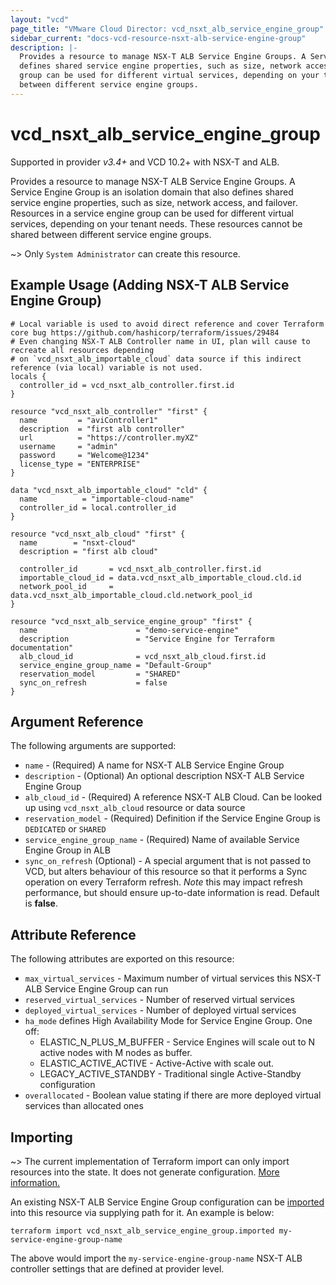 ```yaml
---
layout: "vcd"
page_title: "VMware Cloud Director: vcd_nsxt_alb_service_engine_group"
sidebar_current: "docs-vcd-resource-nsxt-alb-service-engine-group"
description: |-
  Provides a resource to manage NSX-T ALB Service Engine Groups. A Service Engine Group is an isolation domain that also
  defines shared service engine properties, such as size, network access, and failover. Resources in a service engine
  group can be used for different virtual services, depending on your tenant needs. These resources cannot be shared
  between different service engine groups.
---
```


# vcd\_nsxt\_alb\_service\_engine\_group

Supported in provider *v3.4+* and VCD 10.2+ with NSX-T and ALB.

Provides a resource to manage NSX-T ALB Service Engine Groups. A Service Engine Group is an isolation domain that also
defines shared service engine properties, such as size, network access, and failover. Resources in a service engine
group can be used for different virtual services, depending on your tenant needs. These resources cannot be shared
between different service engine groups.

~> Only `System Administrator` can create this resource.

## Example Usage (Adding NSX-T ALB Service Engine Group)

```hcl
# Local variable is used to avoid direct reference and cover Terraform core bug https://github.com/hashicorp/terraform/issues/29484
# Even changing NSX-T ALB Controller name in UI, plan will cause to recreate all resources depending 
# on `vcd_nsxt_alb_importable_cloud` data source if this indirect reference (via local) variable is not used.
locals {
  controller_id = vcd_nsxt_alb_controller.first.id
}

resource "vcd_nsxt_alb_controller" "first" {
  name         = "aviController1"
  description  = "first alb controller"
  url          = "https://controller.myXZ"
  username     = "admin"
  password     = "Welcome@1234"
  license_type = "ENTERPRISE"
}

data "vcd_nsxt_alb_importable_cloud" "cld" {
  name          = "importable-cloud-name"
  controller_id = local.controller_id
}

resource "vcd_nsxt_alb_cloud" "first" {
  name        = "nsxt-cloud"
  description = "first alb cloud"

  controller_id       = vcd_nsxt_alb_controller.first.id
  importable_cloud_id = data.vcd_nsxt_alb_importable_cloud.cld.id
  network_pool_id     = data.vcd_nsxt_alb_importable_cloud.cld.network_pool_id
}

resource "vcd_nsxt_alb_service_engine_group" "first" {
  name                      = "demo-service-engine"
  description               = "Service Engine for Terraform documentation"
  alb_cloud_id              = vcd_nsxt_alb_cloud.first.id
  service_engine_group_name = "Default-Group"
  reservation_model         = "SHARED"
  sync_on_refresh           = false
}
```

## Argument Reference

The following arguments are supported:

* `name` - (Required) A name for NSX-T ALB Service Engine Group
* `description` - (Optional) An optional description NSX-T ALB Service Engine Group
* `alb_cloud_id` - (Required) A reference NSX-T ALB Cloud. Can be looked up using `vcd_nsxt_alb_cloud` resource or data
  source
* `reservation_model` - (Required) Definition if the Service Engine Group is `DEDICATED` or `SHARED`
* `service_engine_group_name` - (Required) Name of available Service Engine Group in ALB
* `sync_on_refresh` (Optional) - A special argument that is not passed to VCD, but alters behaviour of this resource so
  that it performs a Sync operation on every Terraform refresh. *Note* this may impact refresh performance, but should
  ensure up-to-date information is read. Default is **false**.

## Attribute Reference

The following attributes are exported on this resource:

* `max_virtual_services` - Maximum number of virtual services this NSX-T ALB Service Engine Group can run
* `reserved_virtual_services` - Number of reserved virtual services
* `deployed_virtual_services` - Number of deployed virtual services
* `ha_mode` defines High Availability Mode for Service Engine Group. One off:
  * ELASTIC_N_PLUS_M_BUFFER - Service Engines will scale out to N active nodes with M nodes as buffer.
  * ELASTIC_ACTIVE_ACTIVE - Active-Active with scale out.
  * LEGACY_ACTIVE_STANDBY - Traditional single Active-Standby configuration
* `overallocated` - Boolean value stating if there are more deployed virtual services than allocated ones

## Importing

~> The current implementation of Terraform import can only import resources into the state.
It does not generate configuration. [More information.](https://www.terraform.io/docs/import/)

An existing NSX-T ALB Service Engine Group configuration can be [imported][docs-import] into this resource
via supplying path for it. An example is
below:

[docs-import]: https://www.terraform.io/docs/import/

```
terraform import vcd_nsxt_alb_service_engine_group.imported my-service-engine-group-name
```

The above would import the `my-service-engine-group-name` NSX-T ALB controller settings that are defined at provider
level.
